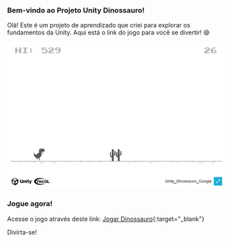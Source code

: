 ### Bem-vindo ao Projeto Unity Dinossauro!

Olá! Este é um projeto de aprendizado que criei para explorar os fundamentos da Unity. Aqui está o link do jogo para você se divertir! 😄

![Captura de Tela do Jogo Dinossauro](https://raw.githubusercontent.com/wesleyalmeidasilva/Unity_Dinossauro_Google/master/Builds/ReadmeDino.png)

### Jogue agora!

Acesse o jogo através deste link: [Jogar Dinossauro](https://wesleyalmeidasilva.github.io/Unity_Dinossauro_Google/Builds/TemplateData/index.html){:target="_blank"}

Divirta-se!

